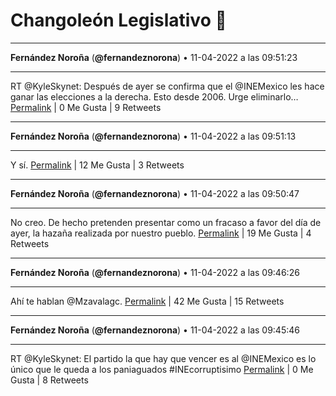 # Changoleón Legislativo 🙈
*****
**Fernández Noroña** (**@fernandeznorona**) • 11-04-2022 a las 09:51:23
*****
RT @KyleSkynet: Después de ayer se confirma que el @INEMexico les hace ganar las elecciones a la derecha.
Esto desde 2006.
Urge eliminarlo…
[Permalink](https://twitter.com/fernandeznorona/status/1513575453763813382) | 0 Me Gusta | 9 Retweets
*****
**Fernández Noroña** (**@fernandeznorona**) • 11-04-2022 a las 09:51:13
*****
Y sí.
[Permalink](https://twitter.com/fernandeznorona/status/1513575409853636621) | 12 Me Gusta | 3 Retweets
*****
**Fernández Noroña** (**@fernandeznorona**) • 11-04-2022 a las 09:50:47
*****
No creo. De hecho pretenden presentar como un fracaso a favor del día de ayer, la hazaña realizada por nuestro pueblo.
[Permalink](https://twitter.com/fernandeznorona/status/1513575300642349056) | 19 Me Gusta | 4 Retweets
*****
**Fernández Noroña** (**@fernandeznorona**) • 11-04-2022 a las 09:46:26
*****
Ahí te hablan @Mzavalagc.
[Permalink](https://twitter.com/fernandeznorona/status/1513574206801334277) | 42 Me Gusta | 15 Retweets
*****
**Fernández Noroña** (**@fernandeznorona**) • 11-04-2022 a las 09:45:46
*****
RT @KyleSkynet: El partido la que hay que vencer es al @INEMexico es lo único que le queda a los paniaguados
\#INEcorruptisimo
[Permalink](https://twitter.com/fernandeznorona/status/1513574041310973955) | 0 Me Gusta | 8 Retweets